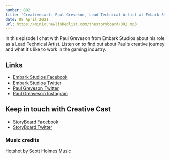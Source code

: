 ```yaml
---
number: 002
title: 'Creativecast: Paul Greveson, Lead Technical Artist at Embark Studios'
date: 08 April 2021
url: https://minio.newlinkedlist.com/thestoryboard/002.mp3
---
```


In this episode I chat with Paul Greveson from Embark Studios about his role as a Lead Technical Artist. Listen on to find out about Paul’s creative journey and what it's like to work in the gaming industry. 

## Links
* [Embark Studios Facebook](https://www.facebook.com/embark.games/)
* [Embark Studios Twitter](https://twitter.com/EmbarkStudios)
* [Paul Greveson Twitter](https://twitter.com/moppius)
* [Paul Greaveson Instagram](https://????/moppius)

## Keep in touch with Creative Cast
* [StoryBoard Facebook](https://www.facebook.com/thestoryboardhub/)
* [StoryBoard Twitter](https://twitter.com/storyboardhub/)

### Music credits
Hotshot by Scott Holmes Music